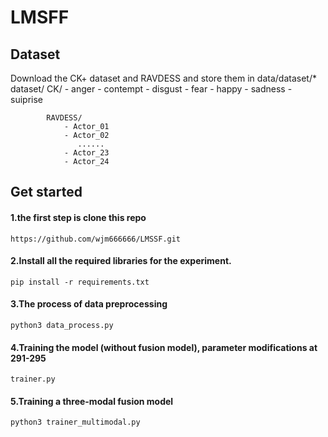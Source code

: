 # LMSFF

## Dataset
   Download the CK+ dataset and RAVDESS and store them in data/dataset/*
    dataset/
            CK/
                - anger
                - contempt
                - disgust
                - fear
                - happy
                - sadness
                - suiprise
    
            RAVDESS/
                - Actor_01
                - Actor_02
                   ......
                - Actor_23
                - Actor_24
## Get started
#### 1.the first step is clone this repo
    https://github.com/wjm666666/LMSSF.git
#### 2.Install all the required libraries for the experiment.
    pip install -r requirements.txt
#### 3.The process of data preprocessing 
    python3 data_process.py
#### 4.Training the model (without fusion model), parameter modifications at 291-295
    trainer.py
#### 5.Training a three-modal fusion model
    python3 trainer_multimodal.py
